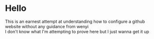 # Hello  

This is an earnest attempt at understanding how to configure a github website without any guidance from wenyi  
I don't know what I'm attempting to prove here but I just wanna get it up  